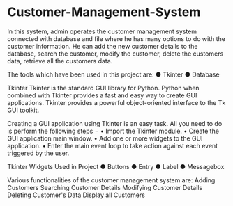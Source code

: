 # Customer-Management-System
In this system, admin operates the customer management system connected with database and file where he has many options to do with the customer information. He can add the new customer details to the database, search the customer, modify the customer, delete the customers data, retrieve all the customers data.

The tools which have been used in this project are:
●	Tkinter
●	Database

Tkinter
Tkinter is the standard GUI library for Python. Python when combined with Tkinter provides a fast and easy way to create GUI applications. Tkinter provides a powerful object-oriented interface to the Tk GUI toolkit.

Creating a GUI application using Tkinter is an easy task. All you need to do is perform the following steps −
•	Import the Tkinter module.
•	Create the GUI application main window.
•	Add one or more widgets to the GUI application.
•	Enter the main event loop to take action against each event triggered by the user.

		
Tkinter Widgets Used in Project
●	Buttons
●	Entry
●	Label
●	Messagebox


Various functionalities of the customer management system are:
Adding Customers
Searching Customer Details
Modifying Customer Details
Deleting Customer's Data
Display all Customers
